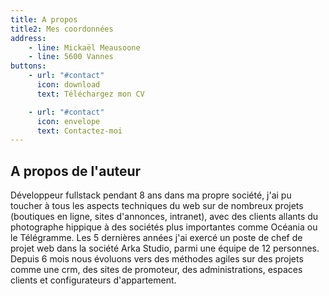 ```yaml
---
title: A propos
title2: Mes coordonnées
address:
    - line: Mickaël Meausoone
    - line: 5600 Vannes
buttons:
    - url: "#contact"
      icon: download
      text: Téléchargez mon CV

    - url: "#contact"
      icon: envelope
      text: Contactez-moi
---
```

## A propos de l'auteur

<span>Développeur fullstack pendant 8 ans dans ma propre société</span>, j'ai pu toucher à tous les aspects techniques du web
sur de nombreux projets (boutiques en ligne, sites d'annonces, intranet), avec des clients allants du photographe hippique
à des sociétés plus importantes comme Océania ou le Télégramme.
<span>Les 5 dernières années j'ai exercé un poste de chef de projet web dans la société Arka Studio</span>,
parmi une équipe de 12 personnes. Depuis 6 mois nous évoluons vers des méthodes agiles sur des projets comme une crm,
des sites de promoteur, des administrations, espaces clients et configurateurs d'appartement.
